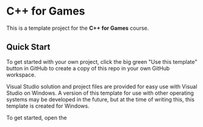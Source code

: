 # C++ for Games

This is a template project for the **C++ for Games** course.

## Quick Start

To get started with your own project, click the big green "Use this template" button in GitHub to create a copy of this repo in your own GitHub workspace.

Visual Studio solution and project files are provided for easy use with Visual Studio on Windows. A version of this template for use with other operating systems may be developed in the future, but at the time of writing this, this template is created for Windows.

To get started, open the 
